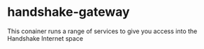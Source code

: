 # handshake-gateway

This conainer runs a range of services to give you access into the Handshake Internet space
